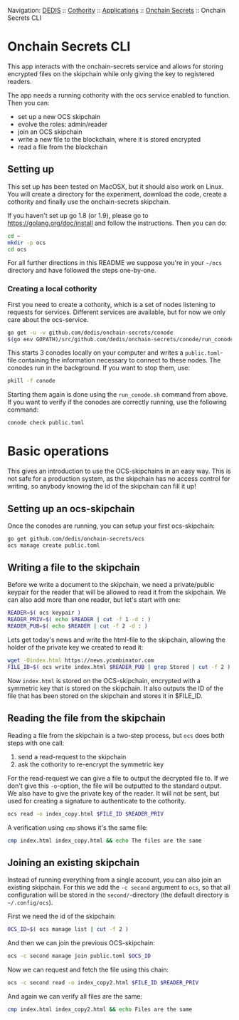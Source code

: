 Navigation: [DEDIS](https://github.com/dedis/doc/tree/master/README.md) ::
[Cothority](../README.md) ::
[Applications](../doc/Applications.md) ::
[Onchain Secrets](README.md) ::
Onchain Secrets CLI

# Onchain Secrets CLI

This app interacts with the onchain-secrets service and allows for storing encrypted
files on the skipchain while only giving the key to registered readers.

The app needs a running cothority with the ocs service enabled to function.
Then you can:

- set up a new OCS skipchain
- evolve the roles: admin/reader
- join an OCS skipchain
- write a new file to the blockchain, where it is stored encrypted
- read a file from the blockchain

## Setting up

This set up has been tested on MacOSX, but it should also work on Linux. You
will create a directory for the experiment, download the code, create a
cothority and finally use the onchain-secrets skipchain.

If you haven't set up go 1.8 (or 1.9), please go to https://golang.org/doc/install and
follow the instructions. Then you can do:

```bash
cd ~
mkdir -p ocs
cd ocs
```

For all further directions in this README we suppose you're in your `~/ocs`
directory and have followed the steps one-by-one.

### Creating a local cothority

First you need to create a cothority, which is a set of nodes listening to requests
for services. Different services are available, but for now we only care about
the ocs-service.

```bash
go get -u -v github.com/dedis/onchain-secrets/conode
$(go env GOPATH)/src/github.com/dedis/onchain-secrets/conode/run_conode.sh local 3
```

This starts 3 conodes locally on your computer and writes a `public.toml`-file
containing the information necessary to connect to these nodes. The conodes
run in the background. If you want to stop them, use:

```bash
pkill -f conode
```

Starting them again is done using the `run_conode.sh` command from above. If
you want to verify if the conodes are correctly running, use the following
command:

```bash
conode check public.toml
```

# Basic operations

This gives an introduction to use the OCS-skipchains in an easy way. This
is not safe for a production system, as the skipchain has no access control
for writing, so anybody knowing the id of the skipchain can fill it up!

## Setting up an ocs-skipchain

Once the conodes are running, you can setup your first ocs-skipchain:

```bash
go get github.com/dedis/onchain-secrets/ocs
ocs manage create public.toml
```

## Writing a file to the skipchain

Before we write a document to the skipchain, we need a private/public
keypair for the reader that will be allowed to read it from the skipchain.
We can also add more than one reader, but let's start with one:

```bash
READER=$( ocs keypair )
READER_PRIV=$( echo $READER | cut -f 1 -d : )
READER_PUB=$( echo $READER | cut -f 2 -d : )
```

Lets get today's news and write the html-file to the skipchain, allowing
the holder of the private key we created to read it:

```bash
wget -Oindex.html https://news.ycombinator.com
FILE_ID=$( ocs write index.html $READER_PUB | grep Stored | cut -f 2 )
```

Now `index.html` is stored on the OCS-skipchain, encrypted with a symmetric key that
is stored on the skipchain. It also outputs the ID of the file that has been
stored on the skipchain and stores it in $FILE_ID.

## Reading the file from the skipchain

Reading a file from the skipchain is a two-step process, but `ocs`
does both steps with one call:

1. send a read-request to the skipchain
2. ask the cothority to re-encrypt the symmetric key

For the read-request we can give a file to output the decrypted file to.
If we don't give this `-o`-option, the file will be outputted to the
standard output. We also have to give the private key of the reader.
It will not be sent, but used for creating a signature to authenticate
to the cothority.

```bash
ocs read -o index_copy.html $FILE_ID $READER_PRIV
```

A verification using `cmp` shows it's the same file:

```bash
cmp index.html index_copy.html && echo The files are the same
```

## Joining an existing skipchain

Instead of running everything from a single account, you can also join an
existing skipchain. For this we add the `-c second` argument to `ocs`, so
that all configuration will be stored in the `second/`-directory (the default
directory is `~/.config/ocs`).

First we need the id of the skipchain:

```bash
OCS_ID=$( ocs manage list | cut -f 2 )
```

And then we can join the previous OCS-skipchain:

```bash
ocs -c second manage join public.toml $OCS_ID
```

Now we can request and fetch the file using this chain:

```bash
ocs -c second read -o index_copy2.html $FILE_ID $READER_PRIV
```

And again we can verify all files are the same:

```bash
cmp index.html index_copy2.html && echo Files are the same
```

